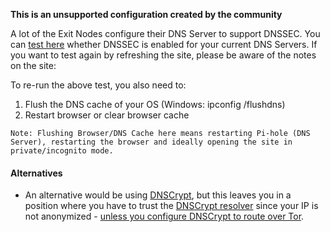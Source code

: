 **This is an unsupported configuration created by the community**

A lot of the Exit Nodes configure their DNS Server to support DNSSEC. You can [test here](https://dnssec.vs.uni-due.de/) whether DNSSEC is enabled for your current DNS Servers.
   If you want to test again by refreshing the site, please be aware of the notes on the site:
  
  To re-run the above test, you also need to:

1.	Flush the DNS cache of your OS (Windows: ipconfig /flushdns)
2.   Restart browser or clear browser cache

	Note: Flushing Browser/DNS Cache here means restarting Pi-hole (DNS Server), restarting the browser and ideally opening the site in private/incognito mode.

#### Alternatives
 * An alternative would be using [DNSCrypt](https://github.com/pi-hole/pi-hole/wiki/DNSCrypt), but this leaves you in a position where you have to trust the [DNSCrypt resolver](https://www.dnscrypt.org/dnscrypt-resolvers.html) since your IP is not anonymized - [unless you configure DNSCrypt to route over Tor](https://github.com/DNSCrypt/dnscrypt-proxy/issues/399#issuecomment-214329222).

